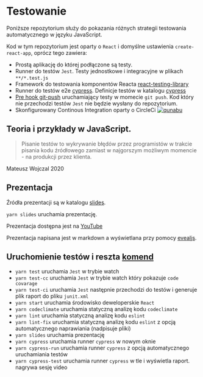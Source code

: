 # Testowanie

Poniższe repozytorium służy do pokazania różnych strategii testowania automatycznego w języku JavaScript.

Kod w tym repozytorium jest oparty o `React` i domyślne ustawienia `create-react-app`, oprócz tego zawiera:

- Prostą aplikację do której podłączone są testy.
- Runner do testów `Jest`. Testy jednostkowe i integracyjne w plikach `**/*.test.js`
- Framework do testowania komponentów Reacta [react-testing-library](https://github.com/testing-library/react-testing-library)
- Runner do testów e2e [cypress](https://www.cypress.io/). Definicje testów w katalogu [cypress](cypress)
- [Pre hook git-push](https://github.com/typicode/husky) uruchamiający testy w momecie `git push`. Kod który nie przechodzi testów `Jest` nie będzie wysłany do repozytorium.
- Skonfigurowany Continous Integration oparty o CircleCi [![qunabu](https://circleci.com/gh/qunabu/js-testing-types.svg?style=shield)](https://circleci.com/gh/qunabu/js-testing-types)

## Teoria i przykłady w JavaScript.

> Pisanie testów to wykrywanie błędów przez programistów w trakcie pisania kodu źródłowego zamiast w najgorszym możliwym momencie - na produkcji przez klienta.

Mateusz Wojczal 2020

## Prezentacja

Źródła prezentacji są w katalogu [slides](slides).

`yarn slides` uruchamia prezentację.

Prezentacja dostępna jest na [YouTube](https://www.youtube.com/watch?v=U5kcUhzskjY)

Prezentacja napisana jest w markdown a wyświetlana przy pomocy [evealjs](https://revealjs.com/).

## Uruchomienie testów i reszta [komend](package.json)

- `yarn test` uruchamia `Jest` w trybie watch
- `yarn test-cc` uruchamia `Jest` w trybie watch który pokazuje `code covarage`
- `yarn test-ci` uruchamia `Jest` następnie przechodzi do testów i generuje plik raport do pliku `junit.xml`
- `yarn start` uruchamia środowisko deweloperskie `React`
- `yarn codeclimate` uruchamia statyczną analizę kodu `codeclimate`
- `yarn lint` uruchamia statyczną analizę kodu `eslint`
- `yarn lint-fix` uruchamia statyczną analizę kodu `eslint` z opcją automatycznego naprawiania (nadpisuje pliki)
- `yarn slides` uruchamia prezentację
- `yarn cypress` uruchamia runner `cypress` w nowym oknie
- `yarn cypress-run` uruchamia runner `cypress` z opcją automatycznego uruchamiania testów
- `yarn cypress-test` uruchamia runner `cypress` w tle i wyświetla raport. nagrywa sesję video

